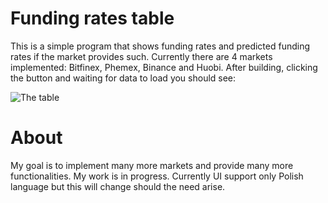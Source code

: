# Funding rates table
This is a simple program that shows funding rates and predicted funding rates if the market provides such. Currently there are 4 markets implemented: Bitfinex, Phemex, Binance and Huobi.
After building, clicking the button and waiting for data to load you should see:

![The table](https://i.postimg.cc/y6ZZVLqM/tabelka2.png)

# About
My goal is to implement many more markets and provide many more functionalities. My work is in progress. Currently UI support only Polish language but this will change should the need arise.


